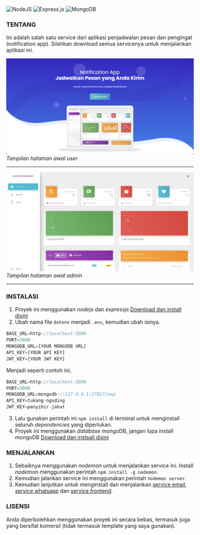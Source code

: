 <img alt="NodeJS" src="https://img.shields.io/badge/node.js-%2343853D.svg?style=for-the-badge&logo=node-dot-js&logoColor=white"/> <img alt="Express.js" src="https://img.shields.io/badge/express.js-%23404d59.svg?style=for-the-badge&logo=express&logoColor=%2361DAFB"/> <img alt="MongoDB" src ="https://img.shields.io/badge/MongoDB-%234ea94b.svg?style=for-the-badge&logo=mongodb&logoColor=white"/>
### TENTANG
Ini adalah salah satu service dari aplikasi penjadwalan pesan dan pengingat (notification app). Silahkan download semua servicenya untuk menjalankan aplikasi ini.

![user dashboard](https://github.com/ragil000/nap.base.service/blob/master/readme/user-dashboard.png?raw=true)
*Tampilan halaman awal user*

------------


![admin dashboard](https://github.com/ragil000/nap.base.service/blob/master/readme/admin-dashboard.png?raw=true)
*Tampilan halaman awal admin*

------------

### INSTALASI
1. Proyek ini menggunakan *nodejs* dan *expressjs*  [Download dan install disini](https://nodejs.org/en/ "Download dan install disini")
2. Ubah nama file `dotenv` menjadi `.env`, kemudian ubah isinya.
```javascript
BASE_URL=http://localhost:3000
PORT=3000
MONGODB_URL=[YOUR MONGODB URL]
API_KEY=[YOUR API KEY]
JWT_KEY=[YOUR JWT KEY]
```
Menjadi seperti contoh ini,
```javascript
BASE_URL=http://localhost:3000
PORT=3000
MONGODB_URL=mongodb://127.0.0.1:27017/nap
API_KEY=tukang-ngoding
JWT_KEY=penyihir-jahat
```
3. Lalu gunakan perintah ini `npm install` di terminal untuk menginstall seluruh *dependencies* yang diperlukan.
4. Proyek ini menggunakan *database* mongoDB, jangan lupa install mongoDB [Download dan instsall disini](https://docs.mongodb.com/manual/installation/ "Download dan instsall disini")

### MENJALANKAN
1. Sebaiknya menggunakan *nodemon* untuk menjalankan service ini. Install *nodemon* menggunakan perintah `npm install -g nodemon`.
2. Kemudian jalankan service ini menggunakan perintah `nodemon server`.
3. Kemudian lanjutkan untuk menginstall dan menjalankan [service email](https://github.com/ragil000/nap.email.service "service email"), [service whatsapp](https://github.com/ragil000/nap.wa.service "service whatsapp") dan [service frontend](https://github.com/ragil000/nap.front.service "service frontend").

### LISENSI
Anda diperbolehkan menggunakan proyek ini secara bebas, termasuk juga yang bersifat komersil (tidak termasuk template yang saya gunakan).
